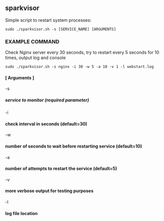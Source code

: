 ## sparkvisor
Simple script to restart system processes:

`sudo ./sparkvisor.sh -s [SERVICE_NAME] [ARGUMENTS] `

### EXAMPLE COMMAND
Check Nginx server every 30 seconds, try to restart every 5 seconds for 10 times, output log and console

`sudo ./sparkvisor.sh -s nginx -i 30 -w 5 -a 10 -v 1 -l webstart.log`

#### [ Arguments ]
-s 
##### service to monitor (required parameter)
-i
#### check interval in seconds (default=30)
-w
#### number of seconds to wait before restarting service (default=10)
-a 
#### number of attempts to restart the service (default=5)
-v 
#### more verbose output for testing purposes
-l
#### log file location
